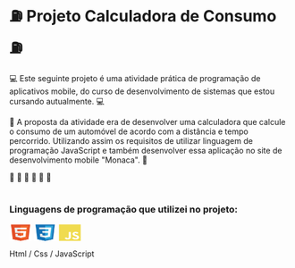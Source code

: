 # ⛽️ Projeto Calculadora de Consumo ⛽️ 
💻 Este seguinte projeto é uma atividade prática de programação de aplicativos mobile, do curso de desenvolvimento de sistemas que estou cursando autualmente. 💻

🚌 A proposta da atividade era de desenvolver uma calculadora que calcule o consumo de um automóvel de acordo com a distância e tempo percorrido. Utilizando assim os requisitos de utilizar linguagem de programação JavaScript e também desenvolver essa aplicação no site de desenvolvimento mobile "Monaca". 🚌 

🚦 🚗 🚕 🚙 🚚 🚛 

#

### Linguagens de programação que utilizei no projeto:
<img align="center" alt="HTML" height="30" width="40" src="https://raw.githubusercontent.com/devicons/devicon/master/icons/html5/html5-original.svg"> <img align="center" alt="CSS" height="30" width="40" src="https://raw.githubusercontent.com/devicons/devicon/master/icons/css3/css3-original.svg"> <img align="center" alt="Js" height="30" width="40" src="https://raw.githubusercontent.com/devicons/devicon/master/icons/javascript/javascript-plain.svg">

Html / Css / JavaScript

